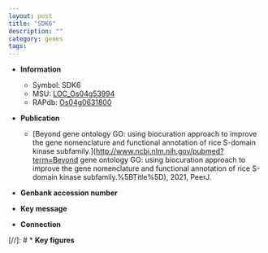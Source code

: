 ```yaml
---
layout: post
title: "SDK6"
description: ""
category: genes
tags: 
---
```


* **Information**  
    + Symbol: SDK6  
    + MSU: [LOC_Os04g53994](http://rice.uga.edu/cgi-bin/ORF_infopage.cgi?orf=LOC_Os04g53994)  
    + RAPdb: [Os04g0631800](https://rapdb.dna.affrc.go.jp/locus/?name=Os04g0631800)  

* **Publication**  
    + [Beyond gene ontology GO: using biocuration approach to improve the gene nomenclature and functional annotation of rice S-domain kinase subfamily.](http://www.ncbi.nlm.nih.gov/pubmed?term=Beyond gene ontology GO: using biocuration approach to improve the gene nomenclature and functional annotation of rice S-domain kinase subfamily.%5BTitle%5D), 2021, PeerJ.

* **Genbank accession number**  

* **Key message**  

* **Connection**  

[//]: # * **Key figures**  


